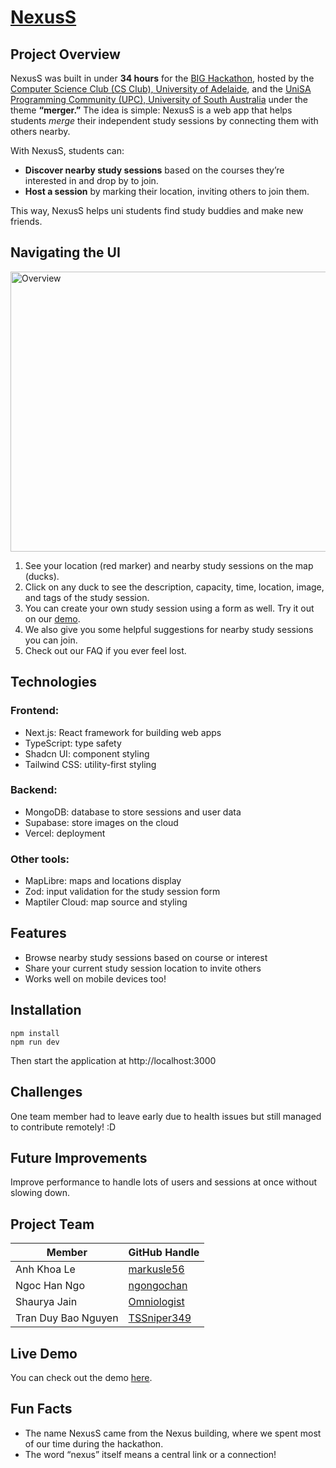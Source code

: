 # [NexusS](https://nexuss2025.vercel.app/)
## Project Overview
NexusS was built in under **34 hours** for the [BIG Hackathon](https://big.devpost.com/), hosted by the [Computer Science Club (CS Club), University of Adelaide](https://csclub.org.au/), and the [UniSA Programming Community (UPC), University of South Australia](https://usasa.sa.edu.au/clubs/join/upc/) under the theme **“merger.”**
The idea is simple: NexusS is a web app that helps students *merge* their independent study sessions by connecting them with others nearby.

With NexusS, students can:
- **Discover nearby study sessions** based on the courses they’re interested in and drop by to join.
- **Host a session** by marking their location, inviting others to join them.

This way, NexusS helps uni students find study buddies and make new friends.

## Navigating the UI

<img width="960" height="448" alt="Overview" src="https://github.com/user-attachments/assets/b5bc3ccc-74a9-420a-9776-d21da70958b1" />

1. See your location (red marker) and nearby study sessions on the map (ducks).
2. Click on any duck to see the description, capacity, time, location, image, and tags of the study session.
3. You can create your own study session using a form as well. Try it out on our [demo](https://nexuss2025.vercel.app/).
4. We also give you some helpful suggestions for nearby study sessions you can join.
5. Check out our FAQ if you ever feel lost.

## Technologies
### Frontend:
- Next.js: React framework for building web apps
- TypeScript: type safety
- Shadcn UI: component styling
- Tailwind CSS: utility-first styling
### Backend:
- MongoDB: database to store sessions and user data
- Supabase: store images on the cloud
- Vercel: deployment
### Other tools:
- MapLibre: maps and locations display
- Zod: input validation for the study session form
- Maptiler Cloud: map source and styling

## Features
- Browse nearby study sessions based on course or interest
- Share your current study session location to invite others
- Works well on mobile devices too!

## Installation

```
npm install
npm run dev
```


Then start the application at http://localhost:3000

## Challenges
One team member had to leave early due to health issues but still managed to contribute remotely! :D

## Future Improvements
Improve performance to handle lots of users and sessions at once without slowing down.

## Project Team
| Member              | GitHub Handle                         |
|---------------------|---------------------------------------|
| Anh Khoa Le         | [markusle56](github.com/markusle56)   |
| Ngoc Han Ngo        | [ngongochan](github.com/ngongochan)   |
| Shaurya Jain        | [Omniologist](github.com/Omniologist) |
| Tran Duy Bao Nguyen | [TSSniper349](github.com/TSSniper349)  |

## Live Demo
You can check out the demo [here](https://nexuss2025.vercel.app/).

## Fun Facts
- The name NexusS came from the Nexus building, where we spent most of our time during the hackathon.
- The word “nexus” itself means a central link or a connection!
